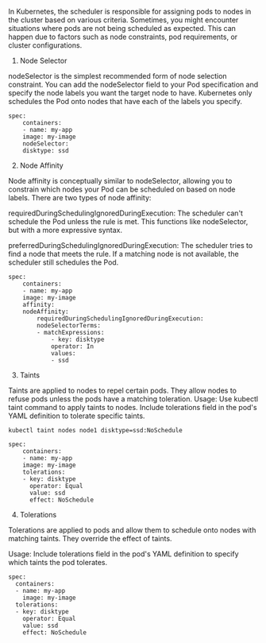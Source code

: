 In Kubernetes, the scheduler is responsible for assigning pods to nodes in the cluster based on various criteria. Sometimes, you might encounter situations where pods are not being scheduled as expected. This can happen due to factors such as node constraints, pod requirements, or cluster configurations.

1. Node Selector

nodeSelector is the simplest recommended form of node selection constraint. You can add the nodeSelector field to your Pod specification and specify the node labels you want the target node to have. Kubernetes only schedules the Pod onto nodes that have each of the labels you specify.

```
spec:
    containers:
    - name: my-app
    image: my-image
    nodeSelector:
    disktype: ssd
```

2. Node Affinity

Node affinity is conceptually similar to nodeSelector, allowing you to constrain which nodes your Pod can be scheduled on based on node labels. There are two types of node affinity:

requiredDuringSchedulingIgnoredDuringExecution: The scheduler can't schedule the Pod unless the rule is met. This functions like nodeSelector, but with a more expressive syntax.

preferredDuringSchedulingIgnoredDuringExecution: The scheduler tries to find a node that meets the rule. If a matching node is not available, the scheduler still schedules the Pod.

```
spec:
    containers:
    - name: my-app
    image: my-image
    affinity:
    nodeAffinity:
        requiredDuringSchedulingIgnoredDuringExecution:
        nodeSelectorTerms:
        - matchExpressions:
            - key: disktype
            operator: In
            values:
            - ssd
```

3. Taints

Taints are applied to nodes to repel certain pods. They allow nodes to refuse pods unless the pods have a matching toleration.
Usage: Use kubectl taint command to apply taints to nodes. Include tolerations field in the pod's YAML definition to tolerate specific taints.

```
kubectl taint nodes node1 disktype=ssd:NoSchedule
```

```
spec:
    containers:
    - name: my-app
    image: my-image
    tolerations:
    - key: disktype
      operator: Equal
      value: ssd
      effect: NoSchedule
```

4. Tolerations

Tolerations are applied to pods and allow them to schedule onto nodes with matching taints. They override the effect of taints.

Usage: Include tolerations field in the pod's YAML definition to specify which taints the pod tolerates.

```
spec:
  containers:
  - name: my-app
    image: my-image
  tolerations:
  - key: disktype
    operator: Equal
    value: ssd
    effect: NoSchedule
```
